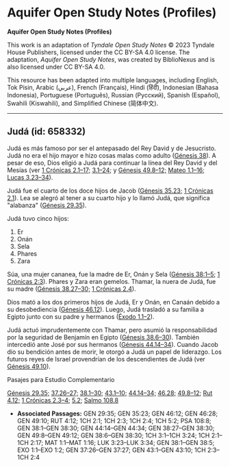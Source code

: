 # Aquifer Open Study Notes (Profiles)

**Aquifer Open Study Notes (Profiles)**

This work is an adaptation of *Tyndale Open Study Notes* © 2023 Tyndale House Publishers, licensed under the CC BY\-SA 4\.0 license. The adaptation, *Aquifer Open Study Notes*, was created by BiblioNexus and is also licensed under CC BY\-SA 4\.0\.

This resource has been adapted into multiple languages, including English, Tok Pisin, Arabic (عربي), French (Français), Hindi (हिंदी), Indonesian (Bahasa Indonesia), Portuguese (Português), Russian (Русский), Spanish (Español), Swahili (Kiswahili), and Simplified Chinese (简体中文).



--------------------------------

## Judá (id: 658332)

Judá es más famoso por ser el antepasado del Rey David y de Jesucristo. Judá no era el hijo mayor e hizo cosas malas como adulto ([Génesis 38](https://ref.ly/Gen38:1-Gen38:30)). A pesar de eso, Dios eligió a Judá para continuar la línea del Rey David y del Mesías (ver [1 Crónicas 2\.1–17;](https://ref.ly/1Chr2:1-1Chr2:17) [3\.1–24](https://ref.ly/1Chr3:1-1Chr3:24); y [Génesis 49\.8–12;](https://ref.ly/Gen49:8-Gen49:12) [Mateo 1\.1–16;](https://ref.ly/Matt1:1-Matt1:16) [Lucas 3\.23–34](https://ref.ly/Luke3:23-Luke3:34)).

Judá fue el cuarto de los doce hijos de Jacob ([Génesis 35\.23;](https://ref.ly/Gen35:23) [1 Crónicas 2\.1](https://ref.ly/1Chr2:1)). Lea se alegró al tener a su cuarto hijo y lo llamó Judá, que significa "alabanza" ([Génesis 29\.35](https://ref.ly/Gen29:35)).

Judá tuvo cinco hijos:

1. Er
2. Onán
3. Sela
4. Phares
5. Zara

Súa, una mujer cananea, fue la madre de Er, Onán y Sela ([Génesis 38:1–5](https://ref.ly/Gen38:1-Gen38:5); [1 Crónicas 2:3](https://ref.ly/1Chr2:3)). Phares y Zara eran gemelos. Thamar, la nuera de Judá, fue su madre ([Génesis 38\.27–30;](https://ref.ly/Gen38:27-Gen38:30) [1 Crónicas 2\.4](https://ref.ly/1Chr2:4)).

Dios mató a los dos primeros hijos de Judá, Er y Onán, en Canaán debido a su desobediencia ([Génesis 46\.12](https://ref.ly/Gen46:12)). Luego, Judá trasladó a su familia a Egipto junto con su padre y hermanos ([Éxodo 1\.1–2](https://ref.ly/Exod1:1-Exod1:2)).

Judá actuó imprudentemente con Thamar, pero asumió la responsabilidad por la seguridad de Benjamín en Egipto ([Génesis 38\.6–30](https://ref.ly/Gen38:6-Gen38:30)). También intercedió ante José por sus hermanos ([Génesis 44\.14–34](https://ref.ly/Gen44:14-Gen44:34)). Cuando Jacob dio su bendición antes de morir, le otorgó a Judá un papel de liderazgo. Los futuros reyes de Israel provendrían de los descendientes de Judá (ver [Génesis 49\.10](https://ref.ly/Gen49:10)).

Pasajes para Estudio Complementario

[Génesis 29\.35;](https://ref.ly/Gen29:35) [37\.26–27;](https://ref.ly/Gen37:26-Gen37:27) [38\.1–30;](https://ref.ly/Gen38:1-Gen38:30) [43\.1–10;](https://ref.ly/Gen43:1-Gen43:10) [44\.14–34;](https://ref.ly/Gen44:14-Gen44:34) [46\.28;](https://ref.ly/Gen46:28) [49\.8–12](https://ref.ly/Gen49:8-Gen49:12); [Rut 4\.12;](https://ref.ly/Ruth4:12) [1 Crónicas 2\.3–4;](https://ref.ly/1Chr2:3-1Chr2:4) [5\.2](https://ref.ly/1Chr5:2); [Salmo 108\.8](https://ref.ly/Ps108:8)

* **Associated Passages:** GEN 29:35; GEN 35:23; GEN 46:12; GEN 46:28; GEN 49:10; RUT 4:12; 1CH 2:1; 1CH 2:3; 1CH 2:4; 1CH 5:2; PSA 108:8; GEN 38:1–GEN 38:30; GEN 44:14–GEN 44:34; GEN 38:27–GEN 38:30; GEN 49:8–GEN 49:12; GEN 38:6–GEN 38:30; 1CH 3:1–1CH 3:24; 1CH 2:1–1CH 2:17; MAT 1:1–MAT 1:16; LUK 3:23–LUK 3:34; GEN 38:1–GEN 38:5; EXO 1:1–EXO 1:2; GEN 37:26–GEN 37:27; GEN 43:1–GEN 43:10; 1CH 2:3–1CH 2:4

